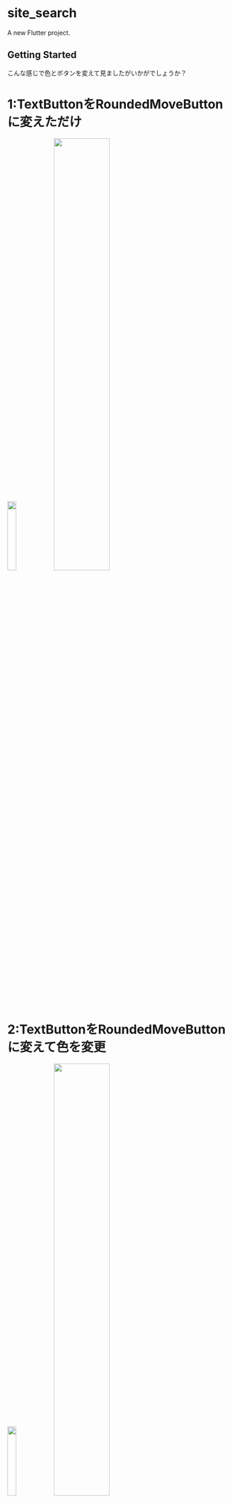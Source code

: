 # site_search

A new Flutter project.

## Getting Started

こんな感じで色とボタンを変えて見ましたがいかがでしょうか？

# 1:TextButtonをRoundedMoveButtonに変えただけ
<p>
  <img src="https://user-images.githubusercontent.com/65322807/212904870-28e37264-876e-4df6-b37f-b17895179d4a.png" width="20%">
  <img src="https://user-images.githubusercontent.com/65322807/212904887-b6c96a54-3a4e-4dd6-aff5-ba8a55b8febd.png" width="50%">
</p>

# 2:TextButtonをRoundedMoveButtonに変えて色を変更
<p>
  <img src="https://user-images.githubusercontent.com/65322807/212906496-58023bf3-ecc0-416d-905d-c800120db909.png" width="20%">
  <img src="https://user-images.githubusercontent.com/65322807/212906463-9860820f-81f2-4821-8399-7fe577a0168a.png" width="50%">
</p>

# 3:2番目の色反転
<p>
  <img src="https://user-images.githubusercontent.com/65322807/212907130-a85981b9-5178-491a-9b66-f68bec44b751.png" width="20%">
  <img src="https://user-images.githubusercontent.com/65322807/212907134-78175866-3ae2-43fb-8466-3e4cd75da213.png" width="50%">
</p>



<p>
  <img src="" width="20%">
  <img src="" width="50%">
</p>
